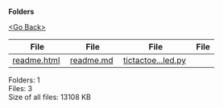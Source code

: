 **Folders**

[&lt;Go Back&gt;](../right.html)

<table><thead><tr class="header"><th><strong>File</strong></th><th><strong>File</strong></th><th><strong>File</strong></th><th><strong>File</strong></th></tr></thead><tbody><tr class="odd"><td><a href="readme.html">readme.html</a> </td><td><a href="readme.md">readme.md</a> </td><td><a href="tictactoe_errors_handled.py">tictactoe...led.py</a> </td><td></td></tr></tbody></table>

Folders: 1  
Files: 3  
Size of all files: 13108 KB
